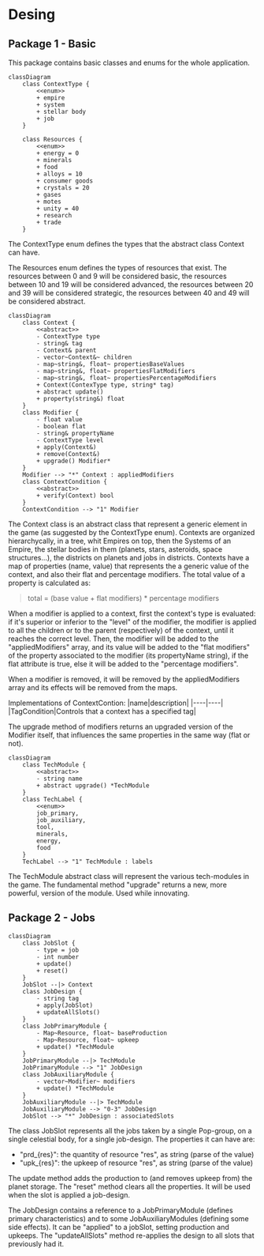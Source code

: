 # Desing

## Package 1 - Basic

This package contains basic classes and enums for the whole application.

```mermaid
classDiagram
    class ContextType {
        <<enum>>
        + empire
        + system
        + stellar body
        + job
    }

    class Resources {
        <<enum>>
        + energy = 0
        + minerals
        + food
        + alloys = 10
        + consumer goods
        + crystals = 20
        + gases
        + motes
        + unity = 40
        + research
        + trade
    }
```
The ContextType enum defines the types that the abstract class Context can have.

The Resources enum defines the types of resources that exist. The resources between 0 and 9 will be considered basic, the resources between 10 and 19 will be considered advanced, the resources between 20 and 39 will be considered strategic, the resources between 40 and 49 will be considered abstract.

```mermaid
classDiagram
    class Context {
        <<abstract>>
        - ContextType type
        - string& tag
        - Context& parent
        - vector~Context&~ children
        - map~string&, float~ propertiesBaseValues
        - map~string&, float~ propertiesFlatModifiers
        - map~string&, float~ propertiesPercentageModifiers
        + Context(ContexType type, string* tag)
        + abstract update()
        + property(string&) float
    }
    class Modifier {
        - float value
        - boolean flat
        - string& propertyName
        - ContextType level
        + apply(Context&)
        + remove(Context&)
        + upgrade() Modifier*
    }
    Modifier --> "*" Context : appliedModifiers
    class ContextCondition {
        <<abstract>>
        + verify(Context) bool
    }
    ContextCondition --> "1" Modifier
```

The Context class is an abstract class that represent a generic element in the game (as suggested by the ContextType enum). Contexts are organized hierarchycally, in a tree, whit Empires on top, then the Systems of an Empire, the stellar bodies in them (planets, stars, asteroids, space structures...), the districts on planets and jobs in districts. Contexts have a map of properties (name, value) that represents the a generic value of the context, and also their flat and percentage modifiers. The total value of a property is calculated as:
> total = (base value + flat modifiers) * percentage modifiers

When a modifier is applied to a context, first the context's type is evaluated: if it's superior or inferior to the "level" of the modifier, the modifier is applied to all the children or to the parent (respectively) of the context, until it reaches the correct level. Then, the modifier will be added to the "appliedModifiers" array, and its value will be added to the "flat modifiers" of the property associated to the modifier (its propertyName string), if the flat attribute is true, else it will be added to the "percentage modifiers".

When a modifier is removed, it will be removed by the appliedModifiers array and its effects will be removed from the maps.

Implementations of ContextContion:
|name|description|
|----|----|
|TagCondition|Controls that a context has a specified tag|

The upgrade method of modifiers returns an upgraded version of the Modifier itself, that influences the same properties in the same way (flat or not).

```mermaid
classDiagram
    class TechModule {
        <<abstract>>
        - string name
        + abstract upgrade() *TechModule 
    }
    class TechLabel {
        <<enum>>
        job_primary,
        job_auxiliary,
        tool,
        minerals,
        energy,
        food
    }
    TechLabel --> "1" TechModule : labels
```

The TechModule abstract class will represent the various tech-modules in the game. The fundamental method "upgrade" returns a new, more powerful, version of the module. Used while innovating.

## Package 2 - Jobs

```mermaid
classDiagram
    class JobSlot {
        - type = job
        - int number
        + update()
        + reset()
    }
    JobSlot --|> Context
    class JobDesign {
        - string tag
        + apply(JobSlot)
        + updateAllSlots()
    }
    class JobPrimaryModule {
        - Map~Resource, float~ baseProduction
        - Map~Resource, float~ upkeep
        + update() *TechModule
    }
    JobPrimaryModule --|> TechModule
    JobPrimaryModule --> "1" JobDesign
    class JobAuxiliaryModule {
        - vector~Modifier~ modifiers
        + update() *TechModule
    }
    JobAuxiliaryModule --|> TechModule
    JobAuxiliaryModule --> "0-3" JobDesign
    JobSlot --> "*" JobDesign : associatedSlots
```

The class JobSlot represents all the jobs taken by a single Pop-group, on a single celestial body, for a single job-design. The properties it can have are:
- "prd_{res}": the quantity of resource "res", as string (parse of the value)
- "upk_{res}": the upkeep of resource "res", as string (parse of the value)

The update method adds the production to (and removes upkeep from) the planet storage. The "reset" method clears all the properties. It will be used when the slot is applied a job-design.

The JobDesign contains a reference to a JobPrimaryModule (defines primary characteristics) and to some JobAuxiliaryModules (defining some side effects). It can be "applied" to a jobSlot, setting production and upkeeps. The "updateAllSlots" method re-applies the design to all slots that previously had it.